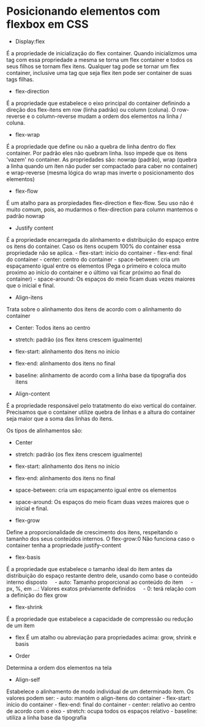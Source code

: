 # Posicionando elementos com flexbox em CSS

- Display:flex
 
 É a propriedade de inicialização do flex container. Quando inicializmos uma tag com essa propriedade a mesma se torna um flex container e todos os seus filhos se tornam flex itens. Qualquer tag pode se tornar um flex container, inclusive uma tag que seja flex iten pode ser container de suas tags filhas.

- flex-direction

É a propriedade que estabelece o eixo principal do container definindo a direção dos flex-itens em row (linha padrão) ou column (coluna). O row-reverse e o column-reverse mudam a ordem dos elementos na linha / coluna.

- flex-wrap

É a propriedade que define ou não a quebra de linha dentro do flex container. Por padrão eles não quebram linha. Isso impede que os itens 'vazem' no container. As propriedades são: nowrap (padrão), wrap (quebra a linha quando um íten não puder ser compactado para caber no container) e wrap-reverse (mesma lógica do wrap mas inverte o posicionamento dos elementos)

- flex-flow

É um atalho para as prorpiedades flex-direction e flex-flow. Seu uso não é muito comum, pois, ao mudarmos o flex-direction para column mantemos o padrão nowrap

- Justify content

É a propriedade encarregada do alinhamento e distribuição do espaço entre os itens do container. Caso os itens ocupem 100% do container essa propriedade não se aplica.
    - flex-start: início do container
    - flex-end: final do container
    - center: centro do container
    - space-between: cria um espaçamento igual entre os elementos (Pega o primeiro e coloca muito proximo ao início do container e o último vai ficar próximo ao final do container)
    - space-around: Os espaços do meio ficam duas vezes maiores que o inicial e final.


- Align-itens

Trata sobre o alinhamento dos itens de acordo com o alinhamento do container
 - Center:  Todos itens ao centro
 - stretch: padrão (os flex itens crescem igualmente)
 - flex-start: alinhamento dos itens no início
 - flex-end: alinhamento dos itens no final
 - baseline: alinhamento de acordo com a linha base da tipografia dos itens


- Align-content

É a propriedade responsável pelo tratatmento do eixo vertical do container. Precisamos que o container utilize quebra de linhas e a altura do container seja maior que a soma das linhas do itens.

Os tipos de alinhamentos são:
 - Center
 - stretch: padrão (os flex itens crescem igualmente)
 - flex-start: alinhamento dos itens no início
 - flex-end: alinhamento dos itens no final
 - space-between: cria um espaçamento igual entre os elementos
 - space-around: Os espaços do meio ficam duas vezes maiores que o inicial e final.


- flex-grow

Define a proporcionalidade de crescimento dos itens, respeitando o tamanho dos seus conteúdos internos. O flex-grow:0 Não funciona caso o container tenha a propriedade justify-content

- flex-basis

É a propriedade que estabelece o tamanho ideal do item antes da distribuição do espaço restante dentro dele, usando como base o conteúdo interno disposto
    - auto: Tamanho proporcional ao conteúdo do item
    - px, %, em ...: Valores exatos préviamente definidos
    - 0: terá relação com a definição do flex grow


- flex-shrink

É a propriedade que estabelece a capacidade de compressão ou redução de um item

- flex
É um atalho ou abreviação para propriedades acima: grow, shrink e basis

- Order

Determina a ordem dos elementos na tela

- Align-self

Estabelece o alinhamento de modo individual de um determinado item. Os valores podem ser:
    - auto: mantém o align-itens do container
    - flex-start: início do container
    - flex-end: final do container
    - center: relativo ao centro de acordo com o eixo
    - stretch: ocupa todos os espaços relativo
    - baseline: utiliza a linha base da tipografia    
